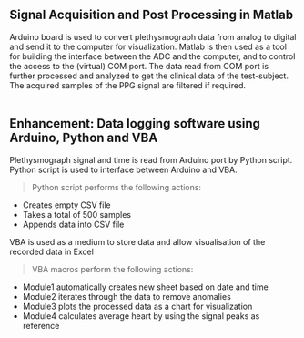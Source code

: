## Signal Acquisition and Post Processing in Matlab<br /> 

Arduino board is used to convert plethysmograph data from analog to digital and send it to the computer for visualization.
Matlab is then used as a tool for building the interface between the ADC and the computer, and to control the access to the (virtual) COM port. 
The data read from COM port is further processed and analyzed to get the clinical data of the test-subject. 
The acquired samples of the PPG signal are filtered if required.<br /> <br /> 

## Enhancement: Data logging software using Arduino, Python and VBA<br /> 
Plethysmograph signal and time is read from Arduino port by Python script. 
Python script is used to interface between Arduino and VBA. <br /> 

> Python script performs the following actions:
- Creates empty CSV file
- Takes a total of 500 samples
- Appends data into CSV file

VBA is used as a medium to store data and allow visualisation of the recorded data in Excel<br /> 

> VBA macros perform the following actions:<br /> 
- Module1 automatically creates new sheet based on date and time<br /> 
- Module2 iterates through the data to remove anomalies<br /> 
- Module3 plots the processed data as a chart for visualization<br /> 
- Module4 calculates average heart by using the signal peaks as reference<br /> 
